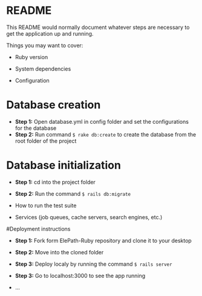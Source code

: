 # README

This README would normally document whatever steps are necessary to get the
application up and running.

Things you may want to cover:

* Ruby version

* System dependencies

* Configuration

# Database creation
* **Step 1:** Open database.yml in config folder and set the configurations for the database
* **Step 2:** Run command ```$ rake db:create``` to create the database from the root folder of the project

# Database initialization
* **Step 1:** cd into the project folder
* **Step 2:** Run the command ```$ rails db:migrate```

* How to run the test suite

* Services (job queues, cache servers, search engines, etc.)

#Deployment instructions
* **Step 1:** Fork form ElePath-Ruby repository and clone it to your desktop
* **Step 2:** Move into the cloned folder 
* **Step 3:** Deploy localy by running the command ```$ rails server```
* **Step 3:** Go to localhost:3000 to see the app running


* ...
